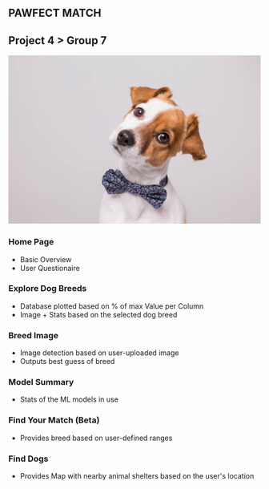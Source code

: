 ## PAWFECT MATCH
## Project 4 > Group 7
![Stock Image](Local/Images/stock.jpg)


### Home Page
- Basic Overview
- User Questionaire

### Explore Dog Breeds
- Database plotted based on % of max Value per Column
- Image + Stats based on the selected dog breed

### Breed Image 
- Image detection based on user-uploaded image
- Outputs best guess of breed 

### Model Summary
- Stats of the ML models in use

### Find Your Match (Beta)
- Provides breed based on user-defined ranges

### Find Dogs
- Provides Map with nearby animal shelters based on the user's location

